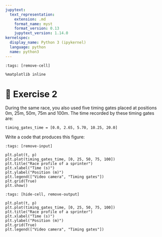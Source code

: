 ```yaml
---
jupytext:
  text_representation:
    extension: .md
    format_name: myst
    format_version: 0.13
    jupytext_version: 1.14.0
kernelspec:
  display_name: Python 3 (ipykernel)
  language: python
  name: python3
---
```


```{code-cell} ipython3
:tags: [remove-cell]

%matplotlib inline
```


# 💪 Exercise 2

During the same race, you also used five timing gates placed at positions 0m, 25m, 50m, 75m and 100m. The time recorded by these timing gates are:

```{code-cell} ipython3
timing_gates_time = [0.0, 2.65, 5.70, 10.25, 20.0]
```

Write a code that produces this figure:

```{code-cell} ipython3
:tags: [remove-input]

plt.plot(t, p)
plt.plot(timing_gates_time, [0, 25, 50, 75, 100])
plt.title("Race profile of a sprinter")
plt.xlabel("Time (s)")
plt.ylabel("Position (m)")
plt.legend(["Video camera", "Timing gates"])
plt.grid(True)
plt.show()
```

```{code-cell} ipython3
:tags: [hide-cell, remove-output]

plt.plot(t, p)
plt.plot(timing_gates_time, [0, 25, 50, 75, 100])
plt.title("Race profile of a sprinter")
plt.xlabel("Time (s)")
plt.ylabel("Position (m)")
plt.grid(True)
plt.legend(["Video camera", "Timing gates"])
```
